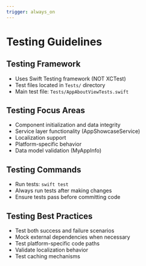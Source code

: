 ```yaml
---
trigger: always_on
---
```


# Testing Guidelines

## Testing Framework
- Uses Swift Testing framework (NOT XCTest)
- Test files located in `Tests/` directory
- Main test file: `Tests/AppAboutViewTests.swift`

## Testing Focus Areas
- Component initialization and data integrity
- Service layer functionality (AppShowcaseService)
- Localization support
- Platform-specific behavior
- Data model validation (MyAppInfo)

## Testing Commands
- Run tests: `swift test`
- Always run tests after making changes
- Ensure tests pass before committing code

## Testing Best Practices
- Test both success and failure scenarios
- Mock external dependencies when necessary
- Test platform-specific code paths
- Validate localization behavior
- Test caching mechanisms